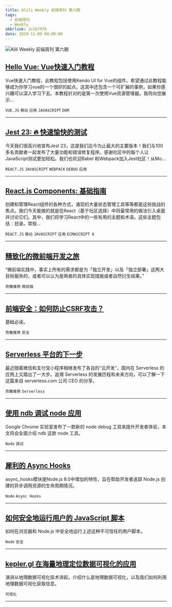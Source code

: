 ```yaml
---
title: Alili Weekly 前端周刊 第六期
tags:
  - 前端周刊
  - Weekly
abbrlink: 2c2b79f6
date: 2018-11-09 00:00:00
---
```

![Alili Weekly 前端周刊 第六期](https://static.alili.tech/images/github_48.png)
##   [Hello Vue: Vue快速入门教程](https://www.zcfy.cc/article/hello-vue-a-quick-tutorial-on-getting-started-with-vue)  
 
Vue快速入门教程，此教程包括使用Kendo UI for Vue的组件。希望通过此教程能够成为你学习vue的一个很好的起点。这其中还包含一个可扩展的事例，如果你感兴趣可以深入学习下去。本教程针对的是第一次使用Vue资源管理器。我将向您展示... 

`VUE.JS` `移动` `应用` `JAVASCRIPT` `DOM` 


---
##   [Jest 23: 🔥 快速愉快的测试](https://www.zcfy.cc/article/jest-23-blazing-fast-delightful-testing)  
 
今天我们很高兴地宣布Jest 23，这是我们迄今为止最大的主要版本！我们与100多名贡献者一起发布了大量功能和错误修复程序。感谢社区中的每个人让JavaScript测试更加轻松。我们也欢迎Babel 和Webpack加入Jest社区！从Mo... 

`REACT.JS` `JAVASCRIPT` `WEBPACK` `DEBUG` `应用` 


---
##   [React.js Components: 基础指南](https://www.zcfy.cc/article/reactjs-components-learning-the-basics)  
 
创建和管理React组件的各种方式，涌现的大量状态管理工具等等都是这些挑战的焦点。我们今天能做的就是在React（基于社区选择）中将最常用的做法引入桌面并讨论它们。其中，我们将学习React中的一些有用的主题和术语。这些主题包括：目录。常规... 

`REACT.JS` `移动` `JAVASCRIPT` `应用` `ECMASCRIPT 6` 


---
##   [精致化的微前端开发之旅](https://zhuanlan.zhihu.com/p/46284079)  
 
“微前端实践中，事实上所有的需求都是为「独立开发」以及「独立部署」这两大目标服务的，或者可以认为是两者的具体实现措施或者自然衍生结果。” 

`奇舞推荐` `微前端` 


---
##   [前端安全：如何防止CSRF攻击？](https://juejin.im/post/5bc009996fb9a05d0a055192)  
 
基础必读。 

`奇舞推荐` `安全` 


---
##   [Serverless 平台的下一步](https://zhuanlan.zhihu.com/p/45490300)  
 
最近随着微信和支付宝小程序相继发布了各自的“云开发”，国内在 Serverless 的应用上又踏出了一大步。追溯 Serverless 的发展历程和未来方向，可以了解一下这篇来自 serverless.com 公司 CEO 的分享。 

`奇舞推荐` `Serverless` 


---
##   [使用 ndb 调试 node 应用](https://zhuanlan.zhihu.com/p/45851471)  
 
Google Chrome 实验室发布了一款新的 node debug 工具来提升开发者体验，本文将会全面介绍 ndb 这款 node 工具。 

`Node` `调试` 


---
##   [犀利的 Async Hooks](https://mp.weixin.qq.com/s/2OmDczxmBBimFWslqCV0xg)  
 
async_hooks模块是Node.js 8.0中增加的特性，旨在帮助开发者追踪 Node.js 创建的异步调用资源的生命周期情况。 

`Node` `Async Hooks` 


---
##   [如何安全地运行用户的 JavaScript 脚本](https://zhuanlan.zhihu.com/p/46571509)  
 
如何在浏览器和 Node.js 中安全地运行上述这种不可信任的用户脚本。 

`Node` `安全` 


---
##   [kepler.gl 在海量地理定位数据可视化的应用](https://mp.weixin.qq.com/s/goTM_E8pn8gPUKa0hlE0Dg)  
 
演讲从地理数据可视化技术讲起，介绍什么是地理数据可视化，以及我们如何利用地理数据可视化获取信息。 

`可视化` 


---


